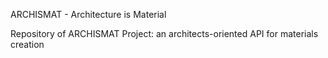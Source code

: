 ARCHISMAT - Architecture is Material

Repository of ARCHISMAT Project: an architects-oriented API for materials creation

